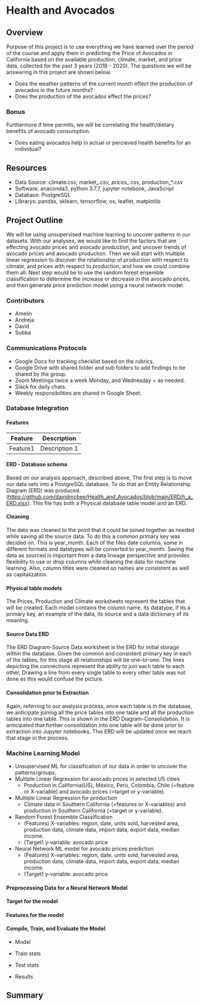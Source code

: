 # Health and Avocados

## Overview
Purpose of this project is to use everything we have learned over the period of the course and apply them in predicting the Price of Avocados in California based on the available production, climate, market, and price data, collected for the past 3 years (2018 - 2020). The questions we will be answering in this project are shown below.

 - Does the weather patterns of the current month effect the production of avocados in the future months?
 - Does the production of the avocados effect the prices? 

### Bonus
Furthermore if time permits, we will be correlating the health/dietary benefits of avocado consumption.

 - Does eating avocados help in actual or percieved health benefits for an individual?
 

## Resources
  - Data Source: climate.csv, market_*.csv, prices_*.csv, production_*.csv
  - Software: anaconda3, python 3.7.7, jupyter notebook, JavaScript
  - Database: PostgreSQL
  - Librarys: pandas, sklearn, tensorflow, os, leaflet, matplotlib


## Project Outline

We will be using unsupervised machine learning to uncover patterns in our datasets. With our analyses, we would like to find the factors that are effecting avocado prices and avocado production, and uncover trends of avocado prices and avocado production. Then we will start with multiple linear regression to discover the relationship of production with respect to climate, and prices with respect to production, and how we could combine them all. Next step would be to use the random forest ensemble classification to determine the increase or decrease in the avocado prices, and then generate price prediction model using a neural network model.

### Contributors
 - Amelin
 - Andreja
 - David
 - Subba

### Communications Protocols
 - Google Docs for tracking checklist based on the rubrics.
 - Google Drive with shared folder and sub folders to add findings to be shared by the group.
 - Zoom Meetings twice a week Monday, and Wednesday + as needed.
 - Slack for daily chats.
 - Weekly responsibilities are shared in Google Sheet. 

### Database Integration

#### Features

Feature|Description         
-------|-----------
Feature1 | Description 1

#### ERD - Database schema
Based on our analysis approach, described above, The first step is to move our data sets into a PostgreSQL database. To do that an Entity Relationship Diagram (ERD) was produced. (https://github.com/davidmcbee/Health_and_Avocados/blob/main/ERD/h_a_ERD.xlsx). This file has both a Physical database table model and an ERD.

#### Cleaning
The data was cleaned to the point that it could be joined together as needed while saving all the source data. To do this a common primary key was decided on. This is year_month. Each of the files date columns, some in different formats and datatypes will be converted to year_month. Saving the data as sourced is important from a data lineage perspective and provides flexibility to use or drop columns while cleaning the data for machine learning. Also, column titles were cleaned so names are consistent as well as capitalization.

#### Physical table models
The Prices, Production and Climate worksheets represent the tables that will be created. Each model contains the column name, its datatype, if its a primary key, an example of the data, its source and a data dictionary of its meaning.

#### Source Data ERD
The ERD Diagram-Source Data worksheet is the ERD for initial storage within the database. Given the common and consistent primary key in each of the tables, for this stage all relationships will be one-to-one. The lines depicting the connections represent the ability to join each table to each other. Drawing a line from every single table to every other table was not done as this would confuse the picture.

#### Consolidation prior to Extraction
Again, referring to our analysis process, once each table is in the database, we anticipate joining all the price tables into one table and all the production tables into one table. This is shown in the ERD Diagram-Consolidation. It is anticipated that further consolidation into one table will be done prior to extraction into Jupyter notebooks. This ERD will be updated once we reach that stage in the process.


### Machine Learning Model
  - Unsupervised ML for classification of our data in order to uncover the patterns/groups.
  - Multiple Linear Regression for avocado prices in selected US cities
    - Production in California(US), Mexico, Peru, Colombia, Chile (=feature or X-variable) and avocado prices (=target or y-variable).
  - Multiple Linear Regression for production
    - Climate data in Southern California (=features or X-variables) and production in Southern California (=target or y-variable).
  - Random Forest Ensemble Classification
    - (Features) X-variables: region, date, units sold, harvested area, production data, climate data, import data, export data, median income.
    - (Target) y-variable: avocado price 
  - Neural Network ML model for avocado prices prediction 
    - (Features) X-variables: region, date, units sold, harvested area, production data, climate data, import data, export data, median income.
    - (Target) y-variable: avocado price 


#### Preprocessing Data for a Neural Network Model

#### Target for the model

#### Features for the model

#### Compile, Train, and Evaluate the Model
  - Model
    
  - Train stats
    
  - Test stats
    
  - Results
  
  
## Summary
